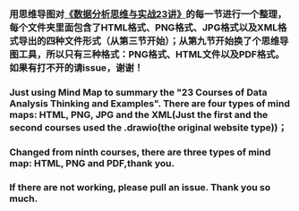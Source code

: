 ### 用思维导图对[《数据分析思维与实战23讲》](https://kaiwu.lagou.com/course/courseInfo.htm?courseId=230#/content?courseId=230)的每一节进行一个整理，每个文件夹里面包含了HTML格式、PNG格式、JPG格式以及XML格式导出的四种文件形式（从第三节开始）；从第九节开始换了个思维导图工具，所以只有三种格式：PNG格式、HTML文件以及PDF格式。如果有打不开的请issue，谢谢！

### Just using Mind Map to summary the "23 Courses of Data Analysis Thinking and Examples". There are four types of mind maps: HTML, PNG, JPG and the XML(Just the first and the second courses used the .drawio(the original website type))；
### Changed from ninth courses, there are three types of mind map: HTML, PNG and PDF,thank you.
### If there are not working, please pull an issue. Thank you so much. 
